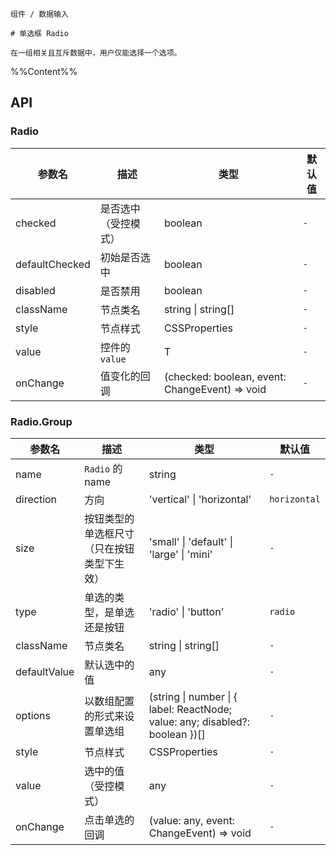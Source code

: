 `````
组件 / 数据输入

# 单选框 Radio

在一组相关且互斥数据中，用户仅能选择一个选项。
`````

%%Content%%

## API

### Radio

|参数名|描述|类型|默认值|
|---|---|---|---|
|checked|是否选中（受控模式）|boolean |`-`|
|defaultChecked|初始是否选中|boolean |`-`|
|disabled|是否禁用|boolean |`-`|
|className|节点类名|string \| string[] |`-`|
|style|节点样式|CSSProperties |`-`|
|value|控件的 `value`|T |`-`|
|onChange|值变化的回调|(checked: boolean, event: ChangeEvent) => void |`-`|

### Radio.Group

|参数名|描述|类型|默认值|
|---|---|---|---|
|name|`Radio` 的 name|string |`-`|
|direction|方向|'vertical' \| 'horizontal' |`horizontal`|
|size|按钮类型的单选框尺寸（只在按钮类型下生效）|'small' \| 'default' \| 'large' \| 'mini' |`-`|
|type|单选的类型，是单选还是按钮|'radio' \| 'button' |`radio`|
|className|节点类名|string \| string[] |`-`|
|defaultValue|默认选中的值|any |`-`|
|options|以数组配置的形式来设置单选组|(string \| number \| { label: ReactNode; value: any; disabled?: boolean })[] |`-`|
|style|节点样式|CSSProperties |`-`|
|value|选中的值（受控模式）|any |`-`|
|onChange|点击单选的回调|(value: any, event: ChangeEvent) => void |`-`|
